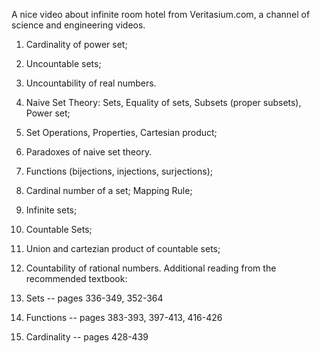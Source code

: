 A nice video about infinite room hotel from Veritasium.com, a channel of
science and engineering videos.
1. Cardinality of power set;
  2. Uncountable sets;
  3. Uncountability of real numbers.
1. Naive Set Theory: Sets, Equality of sets, Subsets (proper subsets), Power set;
  2. Set Operations, Properties, Cartesian product;
  3. Paradoxes of naive set theory.
  4. Functions (bijections, injections, surjections);
  5. Cardinal number of a set; Mapping Rule;
  6. Infinite sets;
  7. Countable Sets;
  8. Union and cartezian product of countable sets;
  9. Countability of rational numbers.
Additional reading from the recommended textbook:

  1. Sets -- pages 336-349, 352-364
  2. Functions -- pages 383-393, 397-413, 416-426
  3. Cardinality -- pages 428-439
